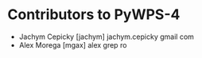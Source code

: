 Contributors to PyWPS-4
=======================

* Jachym Cepicky [jachym] jachym.cepicky gmail com
* Alex Morega [mgax] alex grep ro

